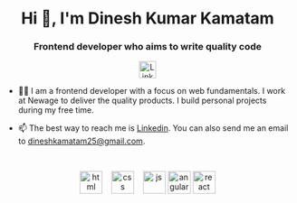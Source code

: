 <h1 align="center">Hi 👋, I'm Dinesh Kumar Kamatam</h1>
<h3 align="center">Frontend developer who aims to write quality code</h3>

<div align=center>
  <a href="https://www.linkedin.com/in/dineshkumarkamatam/"><img src="https://cdn.worldvectorlogo.com/logos/linkedin-icon-2.svg" title="Linkedin" alt="Linkedin Account" width="30"/></a>
</div>

- 👨‍💻 I am a frontend developer with a focus on web fundamentals. I work at Newage to deliver the quality products. I build personal projects during my free time.

- 📫 The best way to reach me is [Linkedin](https://www.linkedin.com/in/dineshkumarkamatam/). You can also send me an email to dineshkamatam25@gmail.com.

<br>

<p align="center">
  <img src="https://upload.wikimedia.org/wikipedia/commons/thumb/6/61/HTML5_logo_and_wordmark.svg/2048px-HTML5_logo_and_wordmark.svg.png" alt="html" width="auto" height="40">&nbsp;&nbsp;&nbsp;
  <img src='https://upload.wikimedia.org/wikipedia/commons/thumb/d/d5/CSS3_logo_and_wordmark.svg/1200px-CSS3_logo_and_wordmark.svg.png' alt="css" width="auto" height="40">&nbsp;&nbsp;&nbsp;
  <img src='https://upload.wikimedia.org/wikipedia/commons/6/6a/JavaScript-logo.png' height='40' width='auto' alt="js">
  <img src="https://angular.io/assets/images/logos/angular/angular.svg" alt="angular" width="40" height="40"/>
  <img src="https://upload.wikimedia.org/wikipedia/commons/thumb/a/a7/React-icon.svg/1280px-React-icon.svg.png" alt="react" width="auto" height="40"/>
<p align="center">  
<br>
  

